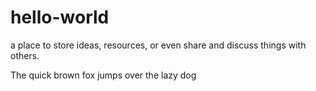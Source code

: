 # hello-world
a place to store ideas, resources, or even share and discuss things with others.

The quick brown fox jumps over the lazy dog
